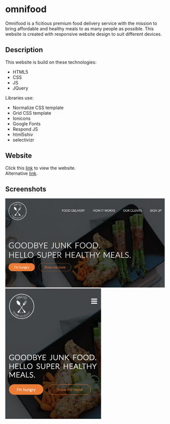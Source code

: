 # omnifood
Omnifood is a ficitious premium food delivery service with the mission to bring affordable and healthy meals to as many people as possible.  This website is created with responsive website design to suit different devices.

## Description
This website is build on these technologies:
- HTML5
- CSS
- JS
- JQuery

Libraries use:
- Normalize CSS template
- Grid CSS template
- Ionicons
- Google Fonts
- Respond JS
- html5shiv
- selectivizr

## Website
Click this [link](https://chongzter.github.io/omnifood/) to view the website.  
Alternative [link](https://omnifoodz.000webhostapp.com/).

## Screenshots
<img src="https://github.com/chongzter/omnifood/blob/master/Omnifood%20desktop.png" alt="Omnifood Desktop">  
<img src="https://github.com/chongzter/omnifood/blob/master/Omnifood%20mobile.png" alt="Omnifood Mobile">                                                                                                     

